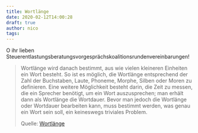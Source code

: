 ```yaml
---
title: Wortlänge
date: 2020-02-12T14:00:28
draft: true
author: nico
tags: 
---
```


O ihr lieben Steuerentlastungsberatungsvorgesprächskoalitionsrundenvereinbarungen!


> Wortlänge wird danach bestimmt, aus wie vielen kleineren Einheiten ein Wort
> besteht. So ist es möglich, die Wortlänge entsprechend der Zahl der
> Buchstaben, Laute, Phoneme, Morphe, Silben oder Moren zu definieren. Eine
> weitere Möglichkeit besteht darin, die Zeit zu messen, die ein Sprecher
> benötigt, um ein Wort auszusprechen; man erhält dann als Wortlänge die
> Wortdauer. Bevor man jedoch die Wortlänge oder Wortdauer bearbeiten kann, muss
> bestimmt werden, was genau ein Wort sein soll, ein keineswegs triviales
> Problem.
>
> Quelle: [Wortlänge](https://de.wikipedia.org/wiki/Wortlänge)
